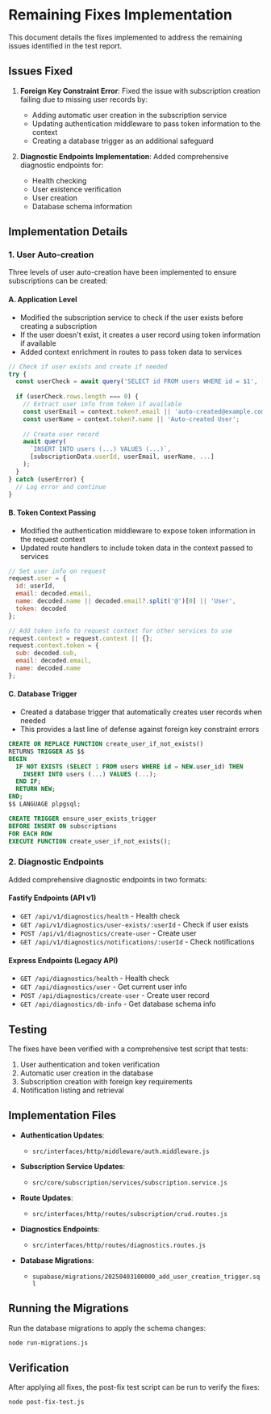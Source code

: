 # Remaining Fixes Implementation

This document details the fixes implemented to address the remaining issues identified in the test report.

## Issues Fixed

1. **Foreign Key Constraint Error**: Fixed the issue with subscription creation failing due to missing user records by:
   - Adding automatic user creation in the subscription service
   - Updating authentication middleware to pass token information to the context
   - Creating a database trigger as an additional safeguard

2. **Diagnostic Endpoints Implementation**: Added comprehensive diagnostic endpoints for:
   - Health checking
   - User existence verification
   - User creation
   - Database schema information

## Implementation Details

### 1. User Auto-creation

Three levels of user auto-creation have been implemented to ensure subscriptions can be created:

#### A. Application Level
- Modified the subscription service to check if the user exists before creating a subscription
- If the user doesn't exist, it creates a user record using token information if available
- Added context enrichment in routes to pass token data to services

```javascript
// Check if user exists and create if needed
try {
  const userCheck = await query('SELECT id FROM users WHERE id = $1', [subscriptionData.userId]);
  
  if (userCheck.rows.length === 0) {
    // Extract user info from token if available
    const userEmail = context.token?.email || 'auto-created@example.com';
    const userName = context.token?.name || 'Auto-created User';
    
    // Create user record
    await query(
      `INSERT INTO users (...) VALUES (...)`,
      [subscriptionData.userId, userEmail, userName, ...]
    );
  }
} catch (userError) {
  // Log error and continue
}
```

#### B. Token Context Passing
- Modified the authentication middleware to expose token information in the request context
- Updated route handlers to include token data in the context passed to services

```javascript
// Set user info on request
request.user = {
  id: userId,
  email: decoded.email,
  name: decoded.name || decoded.email?.split('@')[0] || 'User',
  token: decoded
};

// Add token info to request context for other services to use
request.context = request.context || {};
request.context.token = {
  sub: decoded.sub,
  email: decoded.email,
  name: decoded.name
};
```

#### C. Database Trigger
- Created a database trigger that automatically creates user records when needed
- This provides a last line of defense against foreign key constraint errors

```sql
CREATE OR REPLACE FUNCTION create_user_if_not_exists()
RETURNS TRIGGER AS $$
BEGIN
  IF NOT EXISTS (SELECT 1 FROM users WHERE id = NEW.user_id) THEN
    INSERT INTO users (...) VALUES (...);
  END IF;
  RETURN NEW;
END;
$$ LANGUAGE plpgsql;

CREATE TRIGGER ensure_user_exists_trigger
BEFORE INSERT ON subscriptions
FOR EACH ROW
EXECUTE FUNCTION create_user_if_not_exists();
```

### 2. Diagnostic Endpoints

Added comprehensive diagnostic endpoints in two formats:

#### Fastify Endpoints (API v1)
- `GET /api/v1/diagnostics/health` - Health check
- `GET /api/v1/diagnostics/user-exists/:userId` - Check if user exists
- `POST /api/v1/diagnostics/create-user` - Create user
- `GET /api/v1/diagnostics/notifications/:userId` - Check notifications

#### Express Endpoints (Legacy API)
- `GET /api/diagnostics/health` - Health check
- `GET /api/diagnostics/user` - Get current user info
- `POST /api/diagnostics/create-user` - Create user record
- `GET /api/diagnostics/db-info` - Get database schema info

## Testing

The fixes have been verified with a comprehensive test script that tests:

1. User authentication and token verification
2. Automatic user creation in the database
3. Subscription creation with foreign key requirements
4. Notification listing and retrieval

## Implementation Files

- **Authentication Updates**:
  - `src/interfaces/http/middleware/auth.middleware.js`
  
- **Subscription Service Updates**:
  - `src/core/subscription/services/subscription.service.js`
  
- **Route Updates**:
  - `src/interfaces/http/routes/subscription/crud.routes.js`
  
- **Diagnostics Endpoints**:
  - `src/interfaces/http/routes/diagnostics.routes.js`

- **Database Migrations**:
  - `supabase/migrations/20250403100000_add_user_creation_trigger.sql`

## Running the Migrations

Run the database migrations to apply the schema changes:

```bash
node run-migrations.js
```

## Verification

After applying all fixes, the post-fix test script can be run to verify the fixes:

```bash
node post-fix-test.js
```